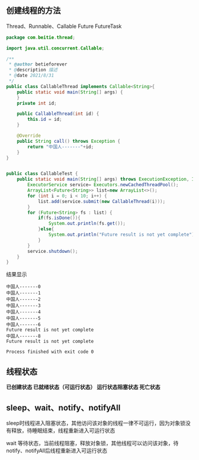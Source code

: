 ## 创建线程的方法

Thread、Runnable、Callable Future FutureTask



```java
package com.beitie.thread;

import java.util.concurrent.Callable;

/**
 * @author betieforever
 * @description 描述
 * @date 2021/8/31
 */
public class CallableThread implements Callable<String>{
    public static void main(String[] args) {
    }
    private int id;

    public CallableThread(int id) {
        this.id = id;
    }

    @Override
    public String call() throws Exception {
        return "中国人-------"+id;
    }
}



```

```java
public class CallableTest {
    public static void main(String[] args) throws ExecutionException, InterruptedException {
        ExecutorService service= Executors.newCachedThreadPool();
        ArrayList<Future<String>> list=new ArrayList<>();
        for (int i = 0; i < 10; i++) {
            list.add(service.submit(new CallableThread(i)));
        }
        for (Future<String> fs : list) {
            if(fs.isDone()){
                System.out.println(fs.get());
            }else{
                System.out.println("Future result is not yet complete");
            }
        }
        service.shutdown();
    }
}
```

结果显示

~~~
中国人-------0
中国人-------1
中国人-------2
中国人-------3
中国人-------4
中国人-------5
中国人-------6
Future result is not yet complete
中国人-------8
Future result is not yet complete

Process finished with exit code 0

~~~

## 线程状态

**已创建状态 已就绪状态（可运行状态）  运行状态阻塞状态  死亡状态**

## sleep、wait、notify、notifyAll

sleep时线程进入阻塞状态，其他访问该对象的线程一律不可运行，因为对象锁没有释放，待睡眠结束，线程重新进入可运行状态

wait 等待状态，当前线程阻塞，释放对象锁，其他线程可以访问该对象，待notify、notifyAll后线程重新进入可运行状态